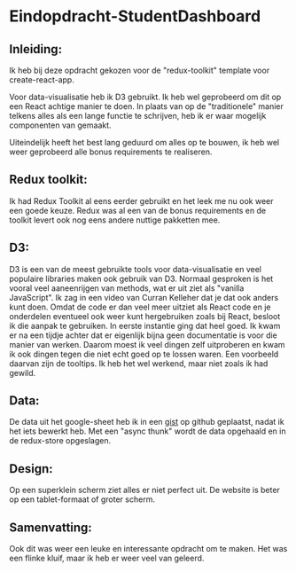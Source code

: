 # Eindopdracht-StudentDashboard

## Inleiding:

Ik heb bij deze opdracht gekozen voor de "redux-toolkit" template voor create-react-app.

Voor data-visualisatie heb ik D3 gebruikt. Ik heb wel geprobeerd om dit op een React achtige manier te doen.
In plaats van op de "traditionele" manier telkens alles als een lange functie te schrijven, heb ik er waar mogelijk componenten van gemaakt.

Uiteindelijk heeft het best lang geduurd om alles op te bouwen, ik heb wel weer geprobeerd alle bonus requirements te realiseren.

## Redux toolkit:

Ik had Redux Toolkit al eens eerder gebruikt en het leek me nu ook weer een goede keuze.
Redux was al een van de bonus requirements en de toolkit levert ook nog eens andere nuttige pakketten mee.


## D3:

D3 is een van de meest gebruikte tools voor data-visualisatie en veel populaire libraries maken ook gebruik van D3.
Normaal gesproken is het vooral veel aaneenrijgen van methods, wat er uit ziet als "vanilla JavaScript".
Ik zag in een video van Curran Kelleher dat je dat ook anders kunt doen.
Omdat de code er dan veel meer uitziet als React code en je onderdelen eventueel ook weer kunt hergebruiken zoals bij React,
besloot ik die aanpak te gebruiken.
In eerste instantie ging dat heel goed. 
Ik kwam er na een tijdje achter dat er eigenlijk bijna geen documentatie is voor die manier van werken.
Daarom moest ik veel dingen zelf uitproberen en kwam ik ook dingen tegen die niet echt goed op te lossen waren.
Een voorbeeld daarvan zijn de tooltips. Ik heb het wel werkend, maar niet zoals ik had gewild.

## Data:

De data uit het google-sheet heb ik in een [gist](https://gist.github.com/DetlefDmann/c602c97a486964da1f267bb665d8479b) op github geplaatst, nadat ik het iets bewerkt heb.
Met een "async thunk" wordt de data opgehaald en in de redux-store opgeslagen.

## Design:

Op een superklein scherm ziet alles er niet perfect uit.
De website is beter op een tablet-formaat of groter scherm.

## Samenvatting:

Ook dit was weer een leuke en interessante opdracht om te maken.
Het was een flinke kluif, maar ik heb er weer veel van geleerd.
